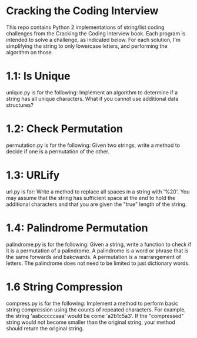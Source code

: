 # Cracking the Coding Interview
This repo contains Python 2 implementations of string/list coding challenges
from the Cracking the Coding Interview book. Each program is intended to solve
a challenge, as indicated below. For each solution, I'm simplifying the string
to only lowercase letters, and performing the algorithm on those.

# 1.1: Is Unique
unique.py is for the following: Implement an algorithm to determine if a string
has all unique characters. What if you cannot use additional data structures?

# 1.2: Check Permutation
permutation.py is for the following: Given two strings, write a method 
to decide if one is a permutation of the other.

# 1.3: URLify
url.py is for: Write a method to replace all spaces in a string with '%20'.
You may assume that the string has sufficient space at the end to hold the 
additional characters and that you are given the "true" length of the string.

# 1.4: Palindrome Permutation
palindrome.py is for the following: Given a string, write a function to check
if it is a permutation of a palindrome. A palindrome is a word or phrase that
is the same forwards and bakcwards. A permutation is a rearrangement of 
letters. The palindrome does not need to be limited to just dictionary words.

# 1.6 String Compression
compress.py is for the following: Implement a method to perform basic string
compression using the counts of repeated characters. For example, the string 
'aabcccccaaa' would be come 'a2b1c5a3'. If the "compressed" string would not 
become smaller than the original string, your method should return the original
string.